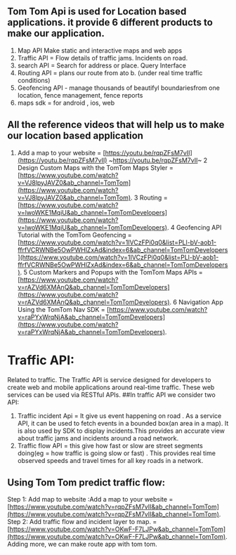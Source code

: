 ## Tom Tom Api is used for Location based applications. it provide 6 different products to make our application.

1. Map API Make static and interactive maps and web apps
1. Traffic API = Flow details of traffic jams. Incidents on road.
1. search API = Search for address or place. Query Interface
4. Routing API = plans our route from ato b. (under real time traffic conditions)
5. Geofencing API - manage thousands of beautifyl boundariesfrom one location, fence management, fence reports
6. maps sdk = for android , ios, web

## All the reference videos that will help us to make our location based application

1. Add a map to your website = [https://youtu.be/rqpZFsM7vII](https://youtu.be/rqpZFsM7vII) ~https://youtu.be/rqpZFsM7vII~
2 Design Custom Maps with the TomTom Maps Styler = [https://www.youtube.com/watch?v=VJ8lpyJAVZ0&ab_channel=TomTom](https://www.youtube.com/watch?v=VJ8lpyJAVZ0&ab_channel=TomTom).
3 Routing = [https://www.youtube.com/watch?v=lwoWKE1MqiU&ab_channel=TomTomDevelopers](https://www.youtube.com/watch?v=lwoWKE1MqiU&ab_channel=TomTomDevelopers).
4 Geofencing API Tutorial with the TomTom Geofencing = [https://www.youtube.com/watch?v=1IVCzFPi0q0&list=PLl-bV-aob1-ffrfVCRWNBe5OwPWHlZxAd&index=6&ab_channel=TomTomDevelopers](https://www.youtube.com/watch?v=1IVCzFPi0q0&list=PLl-bV-aob1-ffrfVCRWNBe5OwPWHlZxAd&index=6&ab_channel=TomTomDevelopers).
5 Custom Markers and Popups with the TomTom Maps APIs = [https://www.youtube.com/watch?v=rAZVd6XMAnQ&ab_channel=TomTomDevelopers](https://www.youtube.com/watch?v=rAZVd6XMAnQ&ab_channel=TomTomDevelopers).
6 Navigation App Using the TomTom Nav SDK = [https://www.youtube.com/watch?v=raPYxWrqNjA&ab_channel=TomTomDevelopers](https://www.youtube.com/watch?v=raPYxWrqNjA&ab_channel=TomTomDevelopers).


# Traffic API:
Related to traffic. The Traffic API is service designed for developers to create web and mobile applications around real-time traffic. These web services can be used via RESTful APIs.
##In traffic API we consider two API:
1. Traffic incident Api = It give us event happening on road . As a service API, it can be used to fetch events in a bounded box(an area in a map). It is also used by SDK to display incidents.This provides an accurate view about traffic jams and incidents around a road network.
2. Traffic flow API = this give how fast  or slow are street segments doing(eg = how traffic is going slow or fast) . This provides real time observed speeds and travel times for all key roads in a network.
## Using Tom Tom predict traffic flow:
Step 1: Add map to website :Add a map to your website =[https://www.youtube.com/watch?v=rqpZFsM7vII&ab_channel=TomTom](https://www.youtube.com/watch?v=rqpZFsM7vII&ab_channel=TomTom).
Step 2: Add traffic flow and incident layer to map. =[https://www.youtube.com/watch?v=OKwF-F7LJPw&ab_channel=TomTom](https://www.youtube.com/watch?v=OKwF-F7LJPw&ab_channel=TomTom).
Adding more, we can make route app with tom tom.
